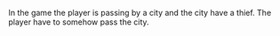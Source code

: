 In the game the player is passing by a city and the city have a thief. The player have to somehow pass the city.